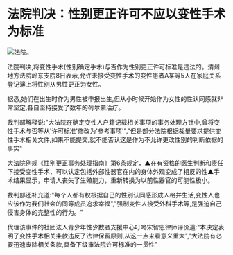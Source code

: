 # 法院判决：性别更正许可不应以变性手术为标准

![法院。](https://wimg.mk.co.kr/news/cms/202405/08/news-p.v1.20240428.4472fc2a416440d88ef4d104bf2c6e73_P1.jpg)

法院判决,将变性手术(性别确定手术)与否作为性别更正许可标准是违法的。清州地方法院岭东支院8日表示,允许未接受变性手术的变性患者A某等5人在家庭关系登记簿上将性别从男性更正为女性。

据悉,她们在出生时作为男性被申报出生,但从小时候开始作为女性的性认同感就非常坚定,各自坚持接受了数年的荷尔蒙治疗。

裁判部解释说:"大法院在确定变性人户籍记载相关事项的事务处理方针中,曾将变性手术与否等从'许可标准'修改为'参考事项'","但是部分法院根据裁量要求提供变性手术相关文件,如果不能提交,就不能否认这是作为不允许更改性别的判断依据的事实"

大法院例规《性别更正事务处理指南》第6条规定，▲在有资格的医生判断和责任下接受变性手术，可以认定包括外部性器官在内的身体外观变成了相反的性▲手术结果显示，申请人丧失了生殖能力，重新转换为以前性器官的可能性极小。

裁判部还补充道:"每个人都有权根据自己的性别认同感形成人格并生活,变性人也应该作为我们社会的同等成员追求幸福","强制变性人接受外科手术等,是强迫自己侵害身体的完整性的行为。"

代理该事件的社团法人青少年性少数者支援中心叮咚宋智恩律师评价道:"本决定表明了变性手术相关条款违反了法律保留原则,从这一点来看意义重大","大法院有必要迅速废除相关条款,具备下级审法院许可标准的一贯性"